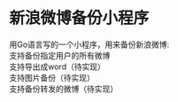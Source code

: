 # 新浪微博备份小程序
用Go语言写的一个小程序，用来备份新浪微博:<br>
支持备份指定用户的所有微博<br>
支持导出成word（待实现）<br>
支持图片备份（待实现）<br>
支持备份转发的微博（待实现）<br>
